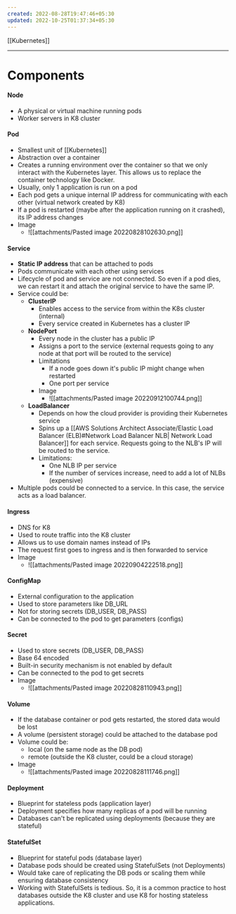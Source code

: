```yaml
---
created: 2022-08-28T19:47:46+05:30
updated: 2022-10-25T01:37:34+05:30
---
```

[[Kubernetes]]

---
# Components

#### Node
- A physical or virtual machine running pods
- Worker servers in K8 cluster

#### Pod
- Smallest unit of [[Kubernetes]]
- Abstraction over a container 
- Creates a running environment over the container so that we only interact with the Kubernetes layer. This allows us to replace the container technology like Docker.
- Usually, only 1 application is run on a pod
- Each pod gets a unique internal IP address for communicating with each other (virtual network created by K8)
- If a pod is restarted (maybe after the application running on it crashed), its IP address changes
- Image
	- ![[attachments/Pasted image 20220828102630.png]]

#### Service
- **Static IP address** that can be attached to pods
- Pods communicate with each other using services
- Lifecycle of pod and service are not connected. So even if a pod dies, we can restart it and attach the original service to have the same IP.
- Service could be:
	- **ClusterIP**
		- Enables access to the service from within the K8s cluster (internal)
		- Every service created in Kubernetes has a cluster IP
	- **NodePort**
		- Every node in the cluster has a public IP
		- Assigns a port to the service (external requests going to any node at that port will be routed to the service)
		- Limitations 
			- If a node goes down it's public IP might change when restarted
			- One port per service
		- Image
			- ![[attachments/Pasted image 20220912100744.png]]
	- **LoadBalancer**
		- Depends on how the cloud provider is providing their Kubernetes service
		- Spins up a [[AWS Solutions Architect Associate/Elastic Load Balancer (ELB)#Network Load Balancer NLB| Network Load Balancer]] for each service. Requests going to the NLB's IP will be routed to the service.
		- Limitations:
			- One NLB IP per service
			- If the number of services increase, need to add a lot of NLBs (expensive)
- Multiple pods could be connected to a service. In this case, the service acts as a load balancer.

#### Ingress
- DNS for K8
- Used to route traffic into the K8 cluster
- Allows us to use domain names instead of IPs
- The request first goes to ingress and is then forwarded to service
- Image
	- ![[attachments/Pasted image 20220904222518.png]]

#### ConfigMap
- External configuration to the application
- Used to store parameters like DB_URL
- Not for storing secrets (DB_USER, DB_PASS)
- Can be connected to the pod to get parameters (configs)

#### Secret 
- Used to store secrets (DB_USER, DB_PASS)
- Base 64 encoded
- Built-in security mechanism is not enabled by default
- Can be connected to the pod to get secrets
- Image
	- ![[attachments/Pasted image 20220828110943.png]]

#### Volume
- If the database container or pod gets restarted, the stored data would be lost
- A volume (persistent storage) could be attached to the database pod
- Volume could be:
	- local (on the same node as the DB pod)
	- remote (outside the K8 cluster, could be a cloud storage)
- Image
	- ![[attachments/Pasted image 20220828111746.png]]

#### Deployment
- Blueprint for stateless pods (application layer)
- Deployment specifies how many replicas of a pod will be running
- Databases can't be replicated using deployments (because they are stateful)

#### StatefulSet
- Blueprint for stateful pods (database layer)
- Database pods should be created using StatefulSets (not Deployments)
- Would take care of replicating the DB pods or scaling them while ensuring database consistency
- Working with StatefulSets is tedious. So, it is a common practice to host databases outside the K8 cluster and use K8 for hosting stateless applications.